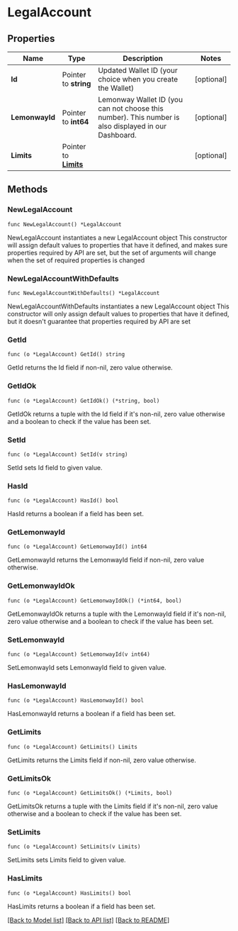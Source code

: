# LegalAccount

## Properties

Name | Type | Description | Notes
------------ | ------------- | ------------- | -------------
**Id** | Pointer to **string** | Updated Wallet ID (your choice when you create the Wallet) | [optional] 
**LemonwayId** | Pointer to **int64** | Lemonway Wallet ID (you can not choose this number). This number is also displayed in our Dashboard. | [optional] 
**Limits** | Pointer to [**Limits**](Limits.md) |  | [optional] 

## Methods

### NewLegalAccount

`func NewLegalAccount() *LegalAccount`

NewLegalAccount instantiates a new LegalAccount object
This constructor will assign default values to properties that have it defined,
and makes sure properties required by API are set, but the set of arguments
will change when the set of required properties is changed

### NewLegalAccountWithDefaults

`func NewLegalAccountWithDefaults() *LegalAccount`

NewLegalAccountWithDefaults instantiates a new LegalAccount object
This constructor will only assign default values to properties that have it defined,
but it doesn't guarantee that properties required by API are set

### GetId

`func (o *LegalAccount) GetId() string`

GetId returns the Id field if non-nil, zero value otherwise.

### GetIdOk

`func (o *LegalAccount) GetIdOk() (*string, bool)`

GetIdOk returns a tuple with the Id field if it's non-nil, zero value otherwise
and a boolean to check if the value has been set.

### SetId

`func (o *LegalAccount) SetId(v string)`

SetId sets Id field to given value.

### HasId

`func (o *LegalAccount) HasId() bool`

HasId returns a boolean if a field has been set.

### GetLemonwayId

`func (o *LegalAccount) GetLemonwayId() int64`

GetLemonwayId returns the LemonwayId field if non-nil, zero value otherwise.

### GetLemonwayIdOk

`func (o *LegalAccount) GetLemonwayIdOk() (*int64, bool)`

GetLemonwayIdOk returns a tuple with the LemonwayId field if it's non-nil, zero value otherwise
and a boolean to check if the value has been set.

### SetLemonwayId

`func (o *LegalAccount) SetLemonwayId(v int64)`

SetLemonwayId sets LemonwayId field to given value.

### HasLemonwayId

`func (o *LegalAccount) HasLemonwayId() bool`

HasLemonwayId returns a boolean if a field has been set.

### GetLimits

`func (o *LegalAccount) GetLimits() Limits`

GetLimits returns the Limits field if non-nil, zero value otherwise.

### GetLimitsOk

`func (o *LegalAccount) GetLimitsOk() (*Limits, bool)`

GetLimitsOk returns a tuple with the Limits field if it's non-nil, zero value otherwise
and a boolean to check if the value has been set.

### SetLimits

`func (o *LegalAccount) SetLimits(v Limits)`

SetLimits sets Limits field to given value.

### HasLimits

`func (o *LegalAccount) HasLimits() bool`

HasLimits returns a boolean if a field has been set.


[[Back to Model list]](../README.md#documentation-for-models) [[Back to API list]](../README.md#documentation-for-api-endpoints) [[Back to README]](../README.md)


